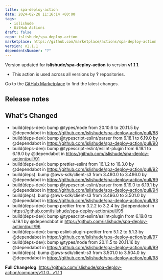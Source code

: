 ```yaml
---
title: spa-deploy-action
date: 2024-02-28 11:16:14 +00:00
tags:
  - islishude
  - GitHub Actions
draft: false
repo: islishude/spa-deploy-action
marketplace: https://github.com/marketplace/actions/spa-deploy-action
version: v1.1.1
dependentsNumber: "?"
---
```



Version updated for **islishude/spa-deploy-action** to version **v1.1.1**.
- This action is used across all versions by **?** repositories.

Go to the [GitHub Marketplace](https://github.com/marketplace/actions/spa-deploy-action) to find the latest changes.

## Release notes

## What's Changed
* build(deps-dev): bump @types/node from 20.10.6 to 20.11.5 by @dependabot in https://github.com/islishude/spa-deploy-action/pull/88
* build(deps-dev): bump @typescript-eslint/parser from 6.18.1 to 6.19.0 by @dependabot in https://github.com/islishude/spa-deploy-action/pull/90
* build(deps-dev): bump @typescript-eslint/eslint-plugin from 6.18.1 to 6.19.0 by @dependabot in https://github.com/islishude/spa-deploy-action/pull/91
* build(deps-dev): bump prettier-eslint from 16.1.2 to 16.3.0 by @dependabot in https://github.com/islishude/spa-deploy-action/pull/92
* build(deps): bump @aws-sdk/client-s3 from 3.490.0 to 3.496.0 by @dependabot in https://github.com/islishude/spa-deploy-action/pull/89
* build(deps-dev): bump @typescript-eslint/parser from 6.19.0 to 6.19.1 by @dependabot in https://github.com/islishude/spa-deploy-action/pull/94
* build(deps): bump @aws-sdk/client-s3 from 3.496.0 to 3.501.0 by @dependabot in https://github.com/islishude/spa-deploy-action/pull/93
* build(deps-dev): bump prettier from 3.2.2 to 3.2.4 by @dependabot in https://github.com/islishude/spa-deploy-action/pull/95
* build(deps-dev): bump @typescript-eslint/eslint-plugin from 6.19.0 to 6.19.1 by @dependabot in https://github.com/islishude/spa-deploy-action/pull/96
* build(deps-dev): bump eslint-plugin-prettier from 5.1.2 to 5.1.3 by @dependabot in https://github.com/islishude/spa-deploy-action/pull/97
* build(deps-dev): bump @types/node from 20.11.5 to 20.11.16 by @dependabot in https://github.com/islishude/spa-deploy-action/pull/99
* build(deps): bump @aws-sdk/client-s3 from 3.501.0 to 3.504.0 by @dependabot in https://github.com/islishude/spa-deploy-action/pull/98


**Full Changelog**: https://github.com/islishude/spa-deploy-action/compare/v1.1.0...v1.1.1
